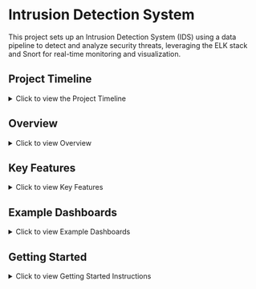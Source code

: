# Intrusion Detection System

This project sets up an Intrusion Detection System (IDS) using a data pipeline to detect and analyze security threats, leveraging the ELK stack and Snort for real-time monitoring and visualization.

## Project Timeline
<details>
  <summary>Click to view the Project Timeline</summary>
  
  ![Project Timeline](https://github.com/user-attachments/assets/07e472ba-aa5f-4ede-ba52-ec706574f1e2)

</details>

## Overview
<details>
  <summary>Click to view Overview</summary>

  A common pipeline known as the ELK stack allows for data ingestion, processing, and visualization. This pipeline uses:
   - **Snort** - Detects network intrusions and generates alerts for suspicious traffic.
   - **Filebeat** - Forwards Snort logs to Logstash.
   - **Logstash** - Processes and parses data to prepare it for Elasticsearch.
   - **Elasticsearch** - Stores and indexes logs for fast searching.
   - **Kibana** - Visualizes data and provides dashboards for threat analysis.

</details>

## Key Features
<details>
  <summary>Click to view Key Features</summary>

  - **Event Monitoring**: Track security events and analyze trends.
  - **Traffic Flow Analysis**: Visualize inbound and outbound network traffic.
  - **Source/Destination Analysis**: Identify IPs associated with suspicious activities.
  - **Protocol Insights**: Understand network usage and spot unusual protocol behavior.
  - **Alerting**: Real-time alerts based on Snort's detections.
  - **Performance Metrics**: Dashboards to monitor system health and performance.

</details>

## Example Dashboards
<details>
  <summary>Click to view Example Dashboards</summary>

  - **Event Monitoring Dashboard**: Provides an overview of security events over time.
    ![Event Monitoring Dashboard](path/to/event_monitoring_dashboard.png)

  - **Network Traffic Dashboard**: Displays network traffic flow and usage patterns.
    ![Network Traffic Dashboard](path/to/network_traffic_dashboard.png)

  - **Alert Analysis Dashboard**: Highlights alerts generated by Snort detections.
    ![Alert Analysis Dashboard](path/to/alert_analysis_dashboard.png)

</details>

## Getting Started
<details>
  <summary>Click to view Getting Started Instructions</summary>

  ### Prerequisites
  - Snort installed and configured on the network.
  - Filebeat, Logstash, Elasticsearch, and Kibana installed.


